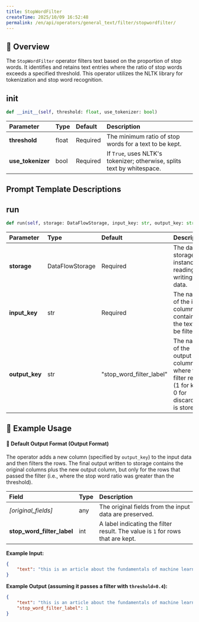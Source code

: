 ```yaml
---
title: StopWordFilter
createTime: 2025/10/09 16:52:48
permalink: /en/api/operators/general_text/filter/stopwordfilter/
---
```


## 📘 Overview
The `StopWordFilter` operator filters text based on the proportion of stop words. It identifies and retains text entries where the ratio of stop words exceeds a specified threshold. This operator utilizes the NLTK library for tokenization and stop word recognition.

## __init__
```python
def __init__(self, threshold: float, use_tokenizer: bool)
```
| Parameter | Type | Default | Description |
| :--- | :--- | :--- | :--- |
| **threshold** | float | Required | The minimum ratio of stop words for a text to be kept. |
| **use_tokenizer**| bool | Required | If `True`, uses NLTK's tokenizer; otherwise, splits text by whitespace. |

## Prompt Template Descriptions



## run
```python
def run(self, storage: DataFlowStorage, input_key: str, output_key: str='stop_word_filter_label')
```
| Parameter | Type | Default | Description |
| :--- | :--- | :--- | :--- |
| **storage** | DataFlowStorage | Required | The data storage instance for reading and writing data. |
| **input_key** | str | Required | The name of the input column containing the text to be filtered. |
| **output_key** | str | "stop_word_filter_label" | The name of the output column where the filter result (1 for kept, 0 for discarded) is stored. |

## 🧠 Example Usage



#### 🧾 Default Output Format (Output Format)
The operator adds a new column (specified by `output_key`) to the input data and then filters the rows. The final output written to storage contains the original columns plus the new output column, but only for the rows that passed the filter (i.e., where the stop word ratio was greater than the threshold).

| Field | Type | Description |
| :--- | :--- | :--- |
| *[original_fields]* | any | The original fields from the input data are preserved. |
| **stop_word_filter_label** | int | A label indicating the filter result. The value is `1` for rows that are kept. |

**Example Input:**
```json
{
    "text": "this is an article about the fundamentals of machine learning"
}
```

**Example Output (assuming it passes a filter with `threshold=0.4`):**
```json
{
    "text": "this is an article about the fundamentals of machine learning",
    "stop_word_filter_label": 1
}
```
